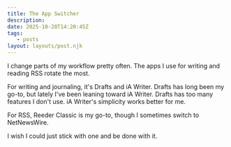 ```yaml
---
title: The App Switcher
description:
date: 2025-10-28T14:20:45Z
tags:
   - posts
layout: layouts/post.njk
---
```

I change parts of my workflow pretty often. The apps I use for writing and reading RSS rotate the most. 

For writing and journaling, it's Drafts and iA Writer. Drafts has long been my go-to, but lately I've been leaning toward iA Writer. Drafts has too many features I don't use. iA Writer's simplicity works better for me.

For RSS, Reeder Classic is my go-to, though I sometimes switch to NetNewsWire. 

I wish I could just stick with one and be done with it.